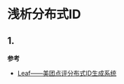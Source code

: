 # 浅析分布式ID

## 1. 

**参考**

* [Leaf——美团点评分布式ID生成系统](https://tech.meituan.com/2017/04/21/mt-leaf.html)

